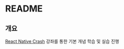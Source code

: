# README

## 개요

[React Native Crash](https://www.youtube.com/watch?v=VozPNrt-LfE&t=5694s) 강좌를 통한 기본 개념 학습 및 실습 진행